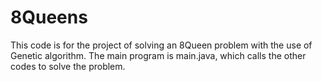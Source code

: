 # 8Queens
This code is for the project of solving an 8Queen problem with the use of Genetic algorithm. The main program is main.java, which calls the other codes to solve the problem.
